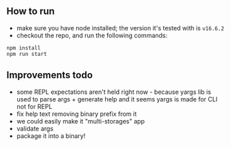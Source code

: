 ## How to run

- make sure you have node installed; the version it's tested with is `v16.6.2`
- checkout the repo, and run the following commands:

```
npm install
npm run start
```

## Improvements todo 

- some REPL expectations aren't held right now - because yargs lib is used to parse args + generate help and it seems yargs is made for CLI not for REPL
- fix help text removing binary prefix from it
- we could easily make it "multi-storages" app
- validate args
- package it into a binary!
